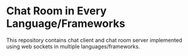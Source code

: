 # Chat Room in Every Language/Frameworks

This repository contains chat client and chat room server implemented using web sockets in multiple languages/frameworks.

